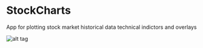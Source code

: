 # StockCharts
App for plotting stock market historical data technical indictors and overlays

![alt tag](https://github.com/asheragy/StockCharts/raw/master/screenshots/screenshot.png)
